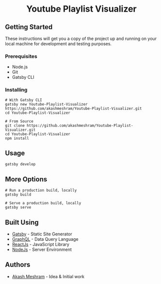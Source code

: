 <h1 align="center">
  Youtube Playlist Visualizer
</h1>

##  Getting Started <a name = "getting_started"></a>
These instructions will get you a copy of the project up and running on your local machine for development and testing purposes. 

### Prerequisites
- Node.js
- Git
- Gatsby CLI

### Installing

```shell
# With Gatsby CLI
gatsby new Youtube-Playlist-Visualizer https://github.com/akashmeshram/Youtube-Playlist-Visualizer.git
cd Youtube-Playlist-Visualizer
```

```shell
# From Source
git clone https://github.com/akashmeshram/Youtube-Playlist-Visualizer.git
cd Youtube-Playlist-Visualizer
npm install
```


##  Usage <a name="usage"></a>
```shell
gatsby develop
```
##  More Options <a name = "deployment"></a>
```shell
# Run a production build, locally
gatsby build

# Serve a production build, locally
gatsby serve
```

##  Built Using <a name = "built_using"></a>
- [Gatsby](https://www.gatsbyjs.org/) - Static Site Generator
- [GraphQL](https://graphql.org/) - Data Query Language
- [ReactJs](https://reactjs.org/) - JavaScript Library
- [NodeJs](https://nodejs.org/en/) - Server Environment

##  Authors <a name = "authors"></a>
- [Akash Meshram](https://github.com/akashmeshram) - Idea & Initial work
